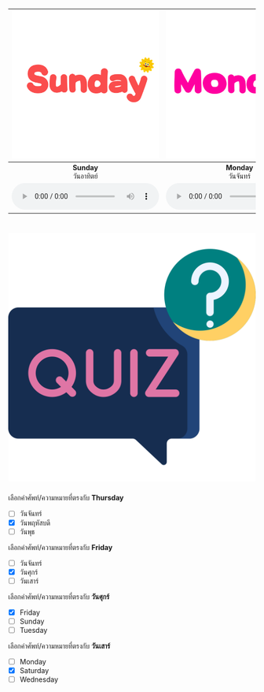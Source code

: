 <div class="carrousel">


|![](/media/img/days/Sunday.svg)|![](/media/img/days/Monday.svg)|![](/media/img/days/Tuesday.svg)|![](/media/img/days/Wednesday.svg)|![](/media/img/days/Thursday.svg)|![](/media/img/days/Friday.svg)|![](/media/img/days/Saturday.svg)|
| :----: | :----: | :----: | :----: | :----: | :----: | :----: |
|**Sunday**<br>วันอาทิตย์|**Monday**<br>วันจันทร์|**Tuesday**<br>วันอังคาร|**Wednesday**<br>วันพุธ|**Thursday**<br>วันพฤหัสบดี|**Saturday**<br>วันศุกร์|**Friday**<br>วันเสาร์|
|![](/media/audio/Sunday.mp3)|![](/media/audio/Monday.mp3)|![](/media/audio/Tuesday.mp3)|![](/media/audio/Wednesday.mp3)|![](/media/audio/Thursday.mp3)|![](/media/audio/Friday.mp3)|![](/media/audio/Saturday.mp3)|

</div>


# ![icon](/media/icons/quiz.svg) 


 เลือกคำศัพท์/ความหมายที่ตรงกับ **Thursday**
 - [ ] วันจันทร์
 - [x] วันพฤหัสบดี
 - [ ] วันพุธ

 เลือกคำศัพท์/ความหมายที่ตรงกับ **Friday**
 - [ ] วันจันทร์
 - [x] วันศุกร์
 - [ ] วันเสาร์

 เลือกคำศัพท์/ความหมายที่ตรงกับ **วันศุกร์**
 - [x] Friday
 - [ ] Sunday
 - [ ] Tuesday

 เลือกคำศัพท์/ความหมายที่ตรงกับ **วันเสาร์**
 - [ ] Monday
 - [x] Saturday
 - [ ] Wednesday
